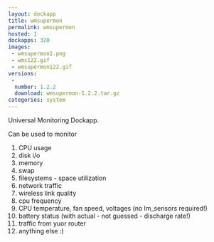 ```yaml
---
layout: dockapp
title: wmsupermon
permalink: wmsupermon
hosted: 1
dockapps: 320
images:
 - wmsupermon1.png
 - wms122.gif
 - wmsupermon122.gif
versions:
 -
  number: 1.2.2
  download: wmsupermon-1.2.2.tar.gz
categories: system
---
```

Universal Monitoring Dockapp.

Can be used to monitor

1. CPU usage
2. disk i/o
3. memory
4. swap
5. filesystems - space utilization
6. network traffic
7. wireless link quality
8. cpu frequency
9. CPU temperature, fan speed, voltages (no lm_sensors required!)
10. battery status (with actual - not guessed - discharge rate!)
11. traffic from yuor router
12. anything else :)
